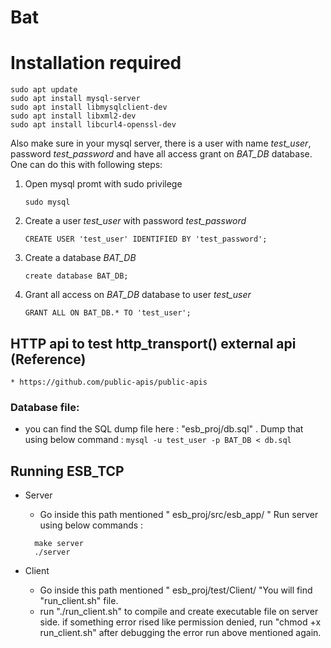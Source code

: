 # Bat

# Installation required
    sudo apt update
    sudo apt install mysql-server
    sudo apt install libmysqlclient-dev
    sudo apt install libxml2-dev
    sudo apt install libcurl4-openssl-dev

Also make sure in your mysql server, there is a user with  name *test_user*, password *test_password* and have all access grant on *BAT_DB* database. One can do this with following steps:<br />
1. Open mysql promt with sudo privilege
    ```
    sudo mysql
    ```
2. Create a user *test_user* with password *test_password*
    ```
    CREATE USER 'test_user' IDENTIFIED BY 'test_password';
    ```
3. Create a database *BAT_DB*
    ```
    create database BAT_DB;
    ```
4. Grant all access on *BAT_DB* database to user *test_user*
    ```
    GRANT ALL ON BAT_DB.* TO 'test_user';
    ```

## HTTP api to test http_transport() external api (Reference)
    * https://github.com/public-apis/public-apis

### Database file:
* you can find the SQL dump file here : "esb_proj/db.sql" . Dump that using below command :
`mysql -u test_user -p BAT_DB < db.sql`

## Running ESB_TCP
* Server
    * Go inside this path mentioned " esb_proj/src/esb_app/ " Run server using below commands :<br/>
    ```
      make server  
      ./server
    ```



* Client
    * Go inside this path mentioned " esb_proj/test/Client/ "You will find "run_client.sh" file.
    * run "./run_client.sh" to compile and create executable file on server side. if something error rised like permission denied, run "chmod +x run_client.sh" after debugging the error run above mentioned again.
